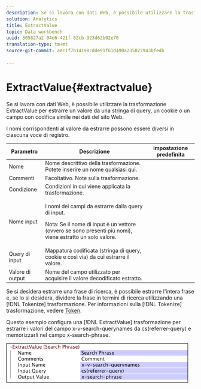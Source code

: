```yaml
---
description: Se si lavora con dati Web, è possibile utilizzare la trasformazione ExtractValue per estrarre un valore da una stringa di query, un cookie o un campo con codifica simile nei dati del sito Web.
solution: Analytics
title: ExtractValue
topic: Data workbench
uuid: 305827a2-04e6-421f-82cb-923d62b02e70
translation-type: tm+mt
source-git-commit: aec1f7b14198cdde91f61d490a235022943bfedb

---
```



# ExtractValue{#extractvalue}

Se si lavora con dati Web, è possibile utilizzare la trasformazione ExtractValue per estrarre un valore da una stringa di query, un cookie o un campo con codifica simile nei dati del sito Web.

I nomi corrispondenti al valore da estrarre possono essere diversi in ciascuna voce di registro.

<table id="table_D16A39BE035043628A4D6F7452952304"> 
 <thead> 
  <tr> 
   <th colname="col1" class="entry"> Parametro </th> 
   <th colname="col2" class="entry"> Descrizione </th> 
   <th colname="col3" class="entry"> impostazione predefinita </th> 
  </tr> 
 </thead>
 <tbody> 
  <tr> 
   <td colname="col1"> Nome </td> 
   <td colname="col2"> Nome descrittivo della trasformazione. Potete inserire un nome qualsiasi qui. </td> 
   <td colname="col3"></td> 
  </tr> 
  <tr> 
   <td colname="col1"> Commenti </td> 
   <td colname="col2"> Facoltativo. Note sulla trasformazione. </td> 
   <td colname="col3"></td> 
  </tr> 
  <tr> 
   <td colname="col1"> Condizione </td> 
   <td colname="col2"> Condizioni in cui viene applicata la trasformazione. </td> 
   <td colname="col3"></td> 
  </tr> 
  <tr> 
   <td colname="col1"> Nome input </td> 
   <td colname="col2"> <p>I nomi dei campi da estrarre dalla query di input. </p> <p> <p>Nota:  Se il nome di input è un vettore (ovvero se sono presenti più nomi), viene estratto un solo valore. </p> </p> </td> 
   <td colname="col3"></td> 
  </tr> 
  <tr> 
   <td colname="col1"> Query di input </td> 
   <td colname="col2"> Mappatura codificata (stringa di query, cookie e così via) da cui estrarre il valore. </td> 
   <td colname="col3"></td> 
  </tr> 
  <tr> 
   <td colname="col1"> Valore di output </td> 
   <td colname="col2"> Nome del campo utilizzato per acquisire il valore decodificato estratto. </td> 
   <td colname="col3"></td> 
  </tr> 
 </tbody> 
</table>

Se si desidera estrarre una frase di ricerca, è possibile estrarre l&#39;intera frase e, se lo si desidera, dividere la frase in termini di ricerca utilizzando una [!DNL Tokenize] trasformazione. Per informazioni sulla [!DNL Tokenize] trasformazione, vedere [Token](../../../../../home/c-dataset-const-proc/c-data-trans/c-transf-types/c-standard-transf/c-tokenize.md#concept-f460aa5df3a7476e971af29cf5d9b32c).

Questo esempio configura una [!DNL ExtractValue] trasformazione per estrarre i valori del campo x-v-search-querynames da cs(referrer-query) e memorizzarli nel campo x-search-phrase.

![](assets/cfg_TransformationType_ExtractValue.png)

